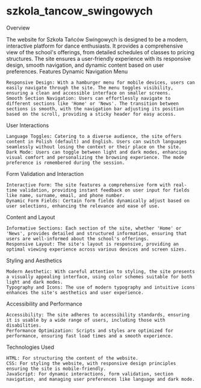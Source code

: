 # szkola_tancow_swingowych

Overview

The website for Szkoła Tańców Swingowych is designed to be a modern, interactive platform for dance enthusiasts. It provides a comprehensive view of the school's offerings, from detailed schedules of classes to pricing structures. The site ensures a user-friendly experience with its responsive design, smooth navigation, and dynamic content based on user preferences.
Features
Dynamic Navigation Menu

    Responsive Design: With a hamburger menu for mobile devices, users can easily navigate through the site. The menu toggles visibility, ensuring a clean and accessible interface on smaller screens.
    Smooth Section Navigation: Users can effortlessly navigate to different sections like 'Home' or 'News'. The transition between sections is smooth, with the navigation bar adjusting its position based on the scroll, providing a sticky header for easy access.

User Interactions

    Language Toggles: Catering to a diverse audience, the site offers content in Polish (default) and English. Users can switch languages seamlessly without losing the context or their place on the site.
    Dark Mode: Users can toggle between light and dark modes, enhancing visual comfort and personalizing the browsing experience. The mode preference is remembered during the session.

Form Validation and Interaction

    Interactive Form: The site features a comprehensive form with real-time validation, providing instant feedback on user input for fields like name, surname, email, and phone number.
    Dynamic Form Fields: Certain form fields dynamically adjust based on user selections, enhancing the relevance and ease of use.

Content and Layout

    Informative Sections: Each section of the site, whether 'Home' or 'News', provides detailed and structured information, ensuring that users are well-informed about the school's offerings.
    Responsive Layout: The site's layout is responsive, providing an optimal viewing experience across various devices and screen sizes.

Styling and Aesthetics

    Modern Aesthetic: With careful attention to styling, the site presents a visually appealing interface, using color schemes suitable for both light and dark modes.
    Typography and Icons: The use of modern typography and intuitive icons enhances the site's aesthetics and user experience.

Accessibility and Performance

    Accessibility: The site adheres to accessibility standards, ensuring it is usable by a wide range of users, including those with disabilities.
    Performance Optimization: Scripts and styles are optimized for performance, ensuring fast load times and a smooth experience.

Technologies Used

    HTML: For structuring the content of the website.
    CSS: For styling the website, with responsive design principles ensuring the site is mobile-friendly.
    JavaScript: For dynamic interactions, form validation, section navigation, and managing user preferences like language and dark mode.
